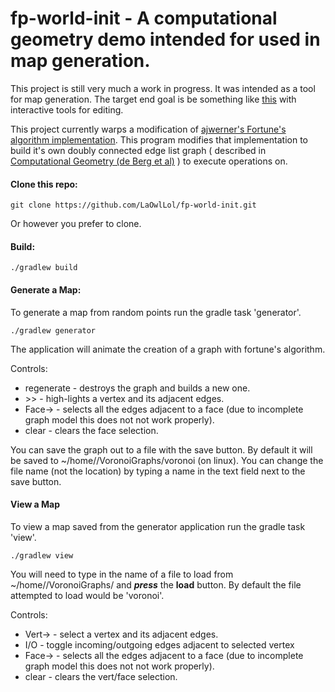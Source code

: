 # fp-world-init - A computational geometry demo intended for used in map generation.

This project is still very much a work in progress.  It was intended as a tool for map generation. The target end goal is be something like [this](http://www-cs-students.stanford.edu/~amitp/game-programming/polygon-map-generation/) with interactive tools for editing.

This project currently warps a modification of [ajwerner's Fortune's algorithm implementation](https://github.com/ajwerner/fortune).  This program modifies that implementation to build it's own doubly connected edge list graph ( described in [Computational Geometry (de Berg et al)](https://www.amazon.com/Computational-Geometry-Applications-Mark-Berg/dp/3540779736) ) to execute operations on. 

#### Clone this repo:

```
git clone https://github.com/LaOwlLol/fp-world-init.git
```

Or however you prefer to clone.

#### Build: 

```
./gradlew build
```
#### Generate a Map:

To generate a map from random points run the gradle task 'generator'.

```
./gradlew generator
```

The application will animate the creation of a graph with fortune's algorithm.  

   Controls: 
   - regenerate - destroys the graph and builds a new one. 
   - \>> - high-lights a vertex and its adjacent edges.
   - Face-> - selects all the edges adjacent to a face (due to incomplete graph model this does not not work properly).
   - clear - clears the face selection.
   
You can save the graph out to a file with the save button. By default it will be saved to ~/home/<username>/VoronoiGraphs/voronoi (on linux).  You can change the file name (not the location) by typing a name in the text field next to the save button.

#### View a Map

To view a map saved from the generator application run the gradle task 'view'.

```
./gradlew view
```

You will need to type in the name of a file to load from ~/home/<username>/VoronoiGraphs/  and **_press_** the **load** button.  By default the file attempted to load would be 'voronoi'.

   Controls: 
   - Vert-> - select a vertex and its adjacent edges.
   - I/O - toggle incoming/outgoing edges adjacent to selected vertex
   - Face-> - selects all the edges adjacent to a face (due to incomplete graph model this does not not work properly).
   - clear - clears the vert/face selection.